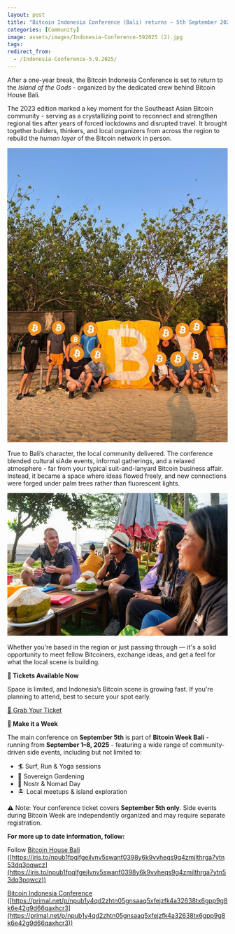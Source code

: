 ```yaml
---
layout: post
title: "Bitcoin Indonesia Conference (Bali) returns — 5th September 2025"
categories: [Community]
image: assets/images/Indonesia-Conference-592025 (2).jpg
tags:
redirect_from:
  - /Indonesia-Conference-5.9.2025/
---
```


After a one-year break, the Bitcoin Indonesia Conference is set to return to the _Island of the Gods_ - organized by the dedicated crew behind Bitcoin House Bali.

The 2023 edition marked a key moment for the Southeast Asian Bitcoin community - serving as a crystallizing point to reconnect and strengthen regional ties after years of forced lockdowns and disrupted travel. It brought together builders, thinkers, and local organizers from across the region to rebuild the _human layer_ of the Bitcoin network in person.

![](<../assets/images/Indonesia-Conference-592025 (1).jpg>)

True to Bali’s character, the local community delivered. The conference blended cultural siAde events, informal gatherings, and a relaxed atmosphere - far from your typical suit-and-lanyard Bitcoin business affair. Instead, it became a space where ideas flowed freely, and new connections were forged under palm trees rather than fluorescent lights.

![](<../assets/images/Indonesia-Conference-592025 (3).jpg>)

Whether you're based in the region or just passing through — it's a solid opportunity to meet fellow Bitcoiners, exchange ideas, and get a feel for what the local scene is building.

**🎫 Tickets Available Now**

Space is limited, and Indonesia’s Bitcoin scene is growing fast. If you're planning to attend, best to secure your spot early.

[🔗 Grab Your Ticket](https://megatix.co.id/events/bitcoin-indonesia-conference-bali-2025)

**🌴 Make it a Week**

The main conference on **September 5th** is part of **Bitcoin Week Bali** - running from **September 1–8, 2025** - featuring a wide range of community-driven side events, including but not limited to:

- 🏄 Surf, Run & Yoga sessions
- 🌱 Sovereign Gardening
- 💜 Nostr & Nomad Day
- 🏝️ Local meetups & island exploration

⚠️ Note: Your conference ticket covers **September 5th only**. Side events during Bitcoin Week are independently organized and may require separate registration.

**For more up to date information, follow:**

Follow [Bitcoin House Bali](https://x.com/btchousebali) ([https://iris.to/npub1fpqlfgejlvnv5swanf0398y6k9vvheqs9g4zmjlthrga7ytn53dq3pqwcz](https://iris.to/npub1fpqlfgejlvnv5swanf0398y6k9vvheqs9g4zmjlthrga7ytn53dq3pqwcz))

[Bitcoin Indonesia Conference](https://x.com/bitcoinindo21) ([https://primal.net/p/npub1y4qd2zhtn05gnsaaq5xfejzfk4a32638tx6gpp9g8k6e42g9d66qaxhcr3](https://primal.net/p/npub1y4qd2zhtn05gnsaaq5xfejzfk4a32638tx6gpp9g8k6e42g9d66qaxhcr3))
